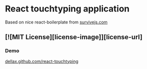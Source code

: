 # React touchtyping application
Based on nice react-boilerplate from [survivejs.com](http://survivejs.com/)

[![MIT License][license-image]][license-url]
---
### Demo
[dellax.github.com/react-touchtyping](http://dellax.github.io/react-touchtyping)